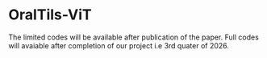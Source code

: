 # OralTils-ViT

The limited codes will be available after publication of the paper. Full codes will avaiable after completion of our project i.e 3rd quater of 2026.

